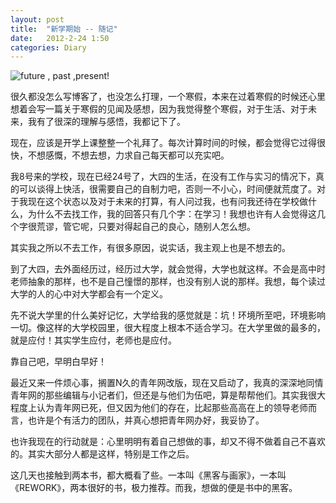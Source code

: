 ```yaml
---
layout: post
title:  "新学期始 -- 随记"
date:   2012-2-24 1:50
categories: Diary
---
```


![future , past ,present!](http://pic.yupoo.com/mygoare_v/BLzGiHKA/medium.jpg)

很久都没怎么写博客了，也没怎么打理，一个寒假，本来在过着寒假的时候还心里想着会写一篇关于寒假的见闻及感想，因为我觉得整个寒假，对于生活、对于未来，我有了很深的理解与感悟，我都记下了。

                

现在，应该是开学上课整整一个礼拜了。每次计算时间的时候，都会觉得它过得很快，不想感慨，不想去想，力求自己每天都可以充实吧。

                

我8号来的学校，现在已经24号了，大四的生活，在没有工作与实习的情况下，真的可以谈得上快活，很需要自己的自制力吧，否则一不小心，时间便就荒度了。对于我现在这个状态以及对于未来的打算，有人问过我，也有问我还待在学校做什么，为什么不去找工作，我的回答只有几个字：在学习！我想也许有人会觉得这几个字很荒谬，管它呢，只要对得起自己的良心，随别人怎么想。

                

其实我之所以不去工作，有很多原因，说实话，我主观上也是不想去的。

                

到了大四，去外面经历过，经历过大学，就会觉得，大学也就这样。不会是高中时老师抽象的那样，也不是自己憧憬的那样，也没有别人说的那样。我想，每个读过大学的人的心中对大学都会有一个定义。

                

先不说大学里的什么美好记忆，大学给我的感觉就是：坑！环境所至吧，环境影响一切。像这样的大学校园里，很大程度上根本不适合学习。在大学里做的最多的，就是应付！其实学生应付，老师也是应付。

                

靠自己吧，早明白早好！

                

最近又来一件烦心事，搁置N久的青年网改版，现在又启动了，我真的深深地同情青年网的那些编辑与小记者们，但还是与他们为伍吧，算是帮帮他们。其实我很大程度上认为青年网已死，但又因为他们的存在，比起那些高高在上的领导老师而言，也许是个有活力的团队，并真心想把青年网办好，我妥协了。

                

也许我现在的行动就是：心里明明有着自己想做的事，却又不得不做着自己不喜欢的。其实大部分人都是这样，特别是工作之后。

                

这几天也接触到两本书，都大概看了些。一本叫《黑客与画家》，一本叫《REWORK》，两本很好的书，极力推荐。而我，想做的便是书中的黑客。


















